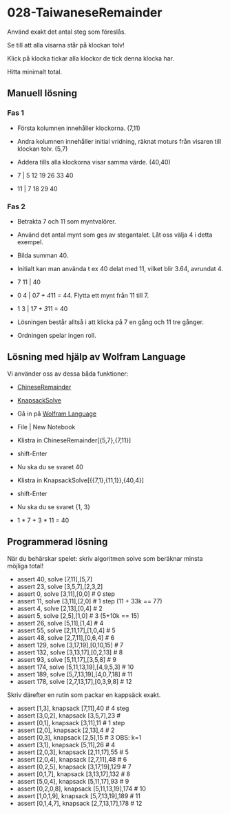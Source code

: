 # 028-TaiwaneseRemainder

Använd exakt det antal steg som föreslås.

Se till att alla visarna står på klockan tolv!

Klick på klocka tickar alla klockor de tick denna klocka har. 

Hitta minimalt total.

## Manuell lösning

### Fas 1

* Första kolumnen innehåller klockorna. (7,11)
* Andra kolumnen innehåller initial vridning, räknat moturs från visaren till klockan tolv. (5,7)
* Addera tills alla klockorna visar samma värde. (40,40)

* 7  | 5 12  19 26 33 40
* 11 |  7  18     29  40

### Fas 2

* Betrakta 7 och 11 som myntvalörer.
* Använd det antal mynt som ges av stegantalet. Låt oss välja 4 i detta exempel.
* Bilda summan 40.
* Initialt kan man använda t ex 40 delat med 11, vilket blir 3.64, avrundat 4.

* 7 11 | 40
* 0  4 | 0*7 + 4*11 = 44. Flytta ett mynt från 11 till 7.
* 1  3 | 1*7 + 3*11 = 40

* Lösningen består alltså i att klicka på 7 en gång och 11 tre gånger.
* Ordningen spelar ingen roll.

## Lösning med hjälp av Wolfram Language

Vi använder oss av dessa båda funktioner:
* [ChineseRemainder](https://reference.wolframcloud.com/cloudplatform/ref/ChineseRemainder.html)
* [KnapsackSolve](https://reference.wolframcloud.com/cloudplatform/ref/KnapsackSolve.html)

* Gå in på [Wolfram Language](https://wolfr.am/wpl-eiwl)
* File | New Notebook
* Klistra in ChineseRemainder[{5,7},{7,11}]
* shift-Enter
* Nu ska du se svaret 40

* Klistra in KnapsackSolve[{{7,1},{11,1}},{40,4}]
* shift-Enter
* Nu ska du se svaret {1, 3} 
* 1 * 7 + 3 * 11 = 40

## Programmerad lösning

När du behärskar spelet: skriv algoritmen solve som beräknar minsta möjliga total!

* assert 40, solve [7,11],[5,7]
* assert 23, solve [3,5,7],[2,3,2]
* assert 0, solve [3,11],[0,0] # 0 step
* assert 11, solve [3,11],[2,0] # 1 step (11 + 33k == 77)
* assert 4, solve [2,13],[0,4] # 2 
* assert 5, solve [2,5],[1,0] # 3 (5+10k == 15)
* assert 26, solve [5,11],[1,4] # 4 
* assert 55, solve [2,11,17],[1,0,4] # 5
* assert 48, solve [2,7,11],[0,6,4] # 6
* assert 129, solve [3,17,19],[0,10,15] # 7
* assert 132, solve [3,13,17],[0,2,13] # 8
* assert 93, solve [5,11,17],[3,5,8] # 9
* assert 174, solve [5,11,13,19],[4,9,5,3] # 10
* assert 189, solve [5,7,13,19],[4,0,7,18] # 11
* assert 178, solve [2,7,13,17],[0,3,9,8] # 12

Skriv därefter en rutin som packar en kappsäck exakt.

* assert [1,3], knapsack [7,11],40 # 4 steg 
* assert [3,0,2], knapsack [3,5,7],23 # 
* assert [0,1], knapsack [3,11],11 # 1 step
* assert [2,0], knapsack [2,13],4 # 2	
* assert [0,3], knapsack [2,5],15 # 3		OBS: k=1
* assert [3,1], knapsack [5,11],26 # 4
* assert [2,0,3], knapsack [2,11,17],55 # 5	
* assert [2,0,4], knapsack [2,7,11],48 # 6	
* assert [0,2,5], knapsack [3,17,19],129 # 7	
* assert [0,1,7], knapsack [3,13,17],132 # 8
* assert [5,0,4], knapsack [5,11,17],93 # 9		
* assert [0,2,0,8], knapsack [5,11,13,19],174 # 10
* assert [1,0,1,9], knapsack [5,7,13,19],189 # 11
* assert [0,1,4,7], knapsack [2,7,13,17],178 # 12 

